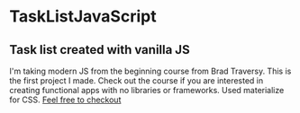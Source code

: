 # TaskListJavaScript

<h2>Task list created with vanilla JS</h2>

<p>I'm taking modern JS from the beginning course from Brad Traversy. This is the first project I made. Check out the course if you are interested in creating functional apps with no libraries or frameworks. Used materialize for CSS. <a href="https://dorukozerr.github.io/TaskListJavaScript/#">Feel free to checkout</a></p>

